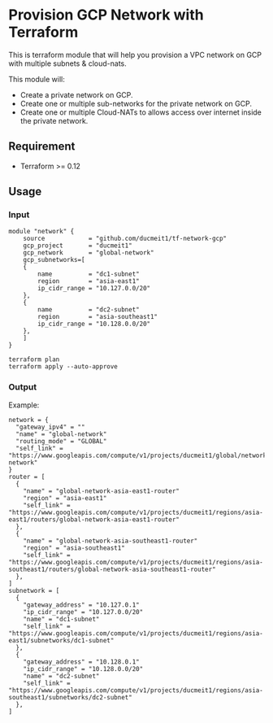 # Provision GCP Network with Terraform

This is terraform module that will help you provision a VPC network on GCP with multiple subnets & cloud-nats.

This module will:

- Create a private network on GCP.
- Create one or multiple sub-networks for the private network on GCP.
- Create one or multiple Cloud-NATs to allows access over internet inside the private network.

## Requirement

- Terraform >= 0.12

## Usage

### Input

```hcl
module "network" {
    source            = "github.com/ducmeit1/tf-network-gcp"
    gcp_project       = "ducmeit1"
    gcp_network       = "global-network"
    gcp_subnetworks=[
    {
        name          = "dc1-subnet"
        region        = "asia-east1"
        ip_cidr_range = "10.127.0.0/20" 
    },
    {
        name          = "dc2-subnet"
        region        = "asia-southeast1"
        ip_cidr_range = "10.128.0.0/20" 
    },
    ]
}
```

```shell
terraform plan
terraform apply --auto-approve
```

### Output

Example:

```hcl
network = {
  "gateway_ipv4" = ""
  "name" = "global-network"
  "routing_mode" = "GLOBAL"
  "self_link" = "https://www.googleapis.com/compute/v1/projects/ducmeit1/global/networks/global-network"
}
router = [
  {
    "name" = "global-network-asia-east1-router"
    "region" = "asia-east1"
    "self_link" = "https://www.googleapis.com/compute/v1/projects/ducmeit1/regions/asia-east1/routers/global-network-asia-east1-router"
  },
  {
    "name" = "global-network-asia-southeast1-router"
    "region" = "asia-southeast1"
    "self_link" = "https://www.googleapis.com/compute/v1/projects/ducmeit1/regions/asia-southeast1/routers/global-network-asia-southeast1-router"
  },
]
subnetwork = [
  {
    "gateway_address" = "10.127.0.1"
    "ip_cidr_range" = "10.127.0.0/20"
    "name" = "dc1-subnet"
    "self_link" = "https://www.googleapis.com/compute/v1/projects/ducmeit1/regions/asia-east1/subnetworks/dc1-subnet"
  },
  {
    "gateway_address" = "10.128.0.1"
    "ip_cidr_range" = "10.128.0.0/20"
    "name" = "dc2-subnet"
    "self_link" = "https://www.googleapis.com/compute/v1/projects/ducmeit1/regions/asia-southeast1/subnetworks/dc2-subnet"
  },
]
```
